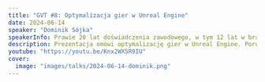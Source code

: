```yaml
---
title: "GVT #8: Optymalizacja gier w Unreal Engine"
date: 2024-06-14
speaker: "Dominik Sójka"
speakerInfo: Prawie 20 lat doświadczenia zawodowego, w tym 12 lat w branży gier. Laureat Webby Award za Best Visual Design w 2020 roku za grę The Beast Inside. Obecnie pracuje w nowym studiu Mountaintop z weteranami branży gier ze studiów takich jak Epic, Blizzard, Riot Games, Bungie, Naughty Dog, Respawn, Infinity Ward, Ubisoft i Oculus nad nową grą typu tactical shooter.
description: Prezentacja omówi optymalizację gier w Unreal Engine. Poruszy temat używania narzędzi profilujących w projekcie. Przedstawi sposoby optymalizacji gry pod kątem CPU, GPU i RenderThread. Zwróci uwagę na kluczowe aspekty przy tworzeniu gry, na co zwracać uwagę podczas tworzenia shaderów, tekstur i modeli. Omówi różne podejścia do optymalizacji w zależności od typu gry oraz przedstawi najlepsze wytyczne dotyczące optymalizacji gier.
youtube: "https://youtu.be/Knx2WX5R9IU"
cover:
  image: "images/talks/2024-06-14-dominik.png"
---
```

